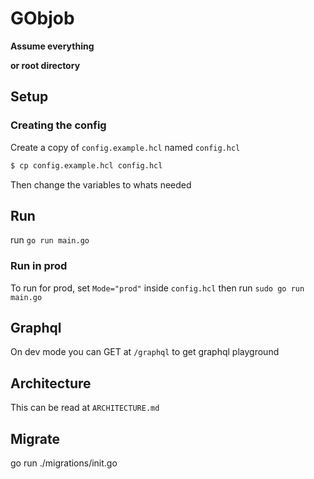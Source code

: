 # GObjob

**Assume everything <MAIN> or root directory**

## Setup

### Creating the config
Create a copy of `config.example.hcl` named `config.hcl`

``` sh
$ cp config.example.hcl config.hcl
```

Then change the variables to whats needed

## Run

run `go run main.go`

### Run in prod

To run for prod, set `Mode="prod"` inside `config.hcl`
then run `sudo go run main.go`

## Graphql 

On dev mode you can GET at `/graphql` to get graphql playground

## Architecture

This can be read at `ARCHITECTURE.md`

## Migrate
go run ./migrations/init.go
